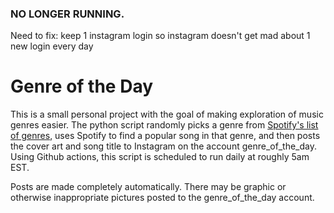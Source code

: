 ### NO LONGER RUNNING.
Need to fix: keep 1 instagram login so instagram doesn't get mad about 1 new login every day

# Genre of the Day
This is a small personal project with the goal of making exploration of music genres easier. The python script randomly picks a genre from [Spotify's list of genres](https://gist.github.com/andytlr/4104c667a62d8145aa3a), uses Spotify to find a popular song in that genre, and then posts the cover art and song title to Instagram on the account genre_of_the_day. Using Github actions, this script is scheduled to run daily at roughly 5am EST. 

Posts are made completely automatically. There may be graphic or otherwise inappropriate pictures posted to the genre_of_the_day account. 

